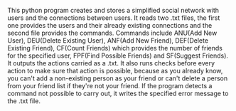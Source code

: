 This python program creates and stores a simplified social network with users and
the connections between users. It reads two .txt files, the first one provides the users
and their already existing connections and the second file provides the commands. Commands 
include ANU(Add New User), DEU(Delete Existing User), ANF(Add New Friend), DEF(Delete Existing Friend),
CF(Count Friends) which provides the number of friends for the specified user, FPF(Find Possible Friends)
and SF(Suggest Friends). It outputs the actions carried as a .txt. It also runs checks before every action
to make sure that action is possible, because as you already know, you can't add a non-existing person as your friend
or can't delete a person from your friend list if they're not your friend. If the program detects a command not possible 
to carry out, it writes the specified error message to the .txt file.
